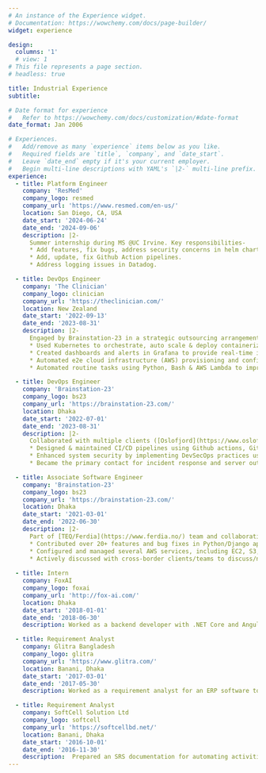 ```yaml
---
# An instance of the Experience widget.
# Documentation: https://wowchemy.com/docs/page-builder/
widget: experience

design:
  columns: '1'
  # view: 1
# This file represents a page section.
# headless: true

title: Industrial Experience
subtitle:

# Date format for experience
#   Refer to https://wowchemy.com/docs/customization/#date-format
date_format: Jan 2006

# Experiences.
#   Add/remove as many `experience` items below as you like.
#   Required fields are `title`, `company`, and `date_start`.
#   Leave `date_end` empty if it's your current employer.
#   Begin multi-line descriptions with YAML's `|2-` multi-line prefix.
experience:
  - title: Platform Engineer
    company: 'ResMed'
    company_logo: resmed
    company_url: 'https://www.resmed.com/en-us/'
    location: San Diego, CA, USA
    date_start: '2024-06-24'
    date_end: '2024-09-06'
    description: |2-
      Summer internship during MS @UC Irvine. Key responsibilities-
      * Add features, fix bugs, address security concerns in helm charts that deploy to EKS.
      * Add, update, fix Github Action pipelines.
      * Address logging issues in Datadog.

  - title: DevOps Engineer
    company: 'The Clinician'
    company_logo: clinician
    company_url: 'https://theclinician.com/'
    location: New Zealand
    date_start: '2022-09-13'
    date_end: '2023-08-31'
    description: |2-
      Engaged by Brainstation-23 in a strategic outsourcing arrangement to contribute to The Clinician's DevOps team. Key responsibilities-
      * Used Kubernetes to orchestrate, auto scale & deploy containerized apps in enterprise-level microservices in over 20+ clusters.
      * Created dashboards and alerts in Grafana to provide real-time insights into application health to enhance proactive identification and resolution of issues.
      * Automated e2e cloud infrastructure (AWS) provisioning and config management using Terraform, fully eliminating manual operations, ensuring consistent deployment across environments
      * Automated routine tasks using Python, Bash & AWS Lambda to improve operational efficiency

  - title: DevOps Engineer
    company: 'Brainstation-23'
    company_logo: bs23
    company_url: 'https://brainstation-23.com/'
    location: Dhaka
    date_start: '2022-07-01'
    date_end: '2023-08-31'
    description: |2-
      Collaborated with multiple clients ([Oslofjord](https://www.oslofjorden.org/), [Persomic](https://persomic.com/), [Fitsomnia](https://fitsomnia.com/), Kortfilm) for their DevOps needs. Key responsibilities-
      * Designed & maintained CI/CD pipelines using Github actions, GitLab CI/CD & Azure DevOps for reproducible builds across development, testing, and production environments.
      * Enhanced system security by implementing DevSecOps practices using tools like Sonarqube & trivy
      * Became the primary contact for incident response and server outage mitigation in the team.

  - title: Associate Software Engineer
    company: 'Brainstation-23'
    company_logo: bs23
    company_url: 'https://brainstation-23.com/'
    location: Dhaka
    date_start: '2021-03-01'
    date_end: '2022-06-30'
    description: |2-
      Part of [TEQ/Ferdia](https://www.ferdia.no/) team and collaborating with many other teams. Key responsbilities-
      * Contributed over 20+ features and bug fixes in Python/Django applications.
      * Configured and managed several AWS services, including EC2, S3, RDS, Lambda, VPC, IAM, EKS.
      * Actively discussed with cross-border clients/teams to discuss/negotiate project functionalities.
        
  - title: Intern
    company: FoxAI
    company_logo: foxai
    company_url: 'http://fox-ai.com/'
    location: Dhaka
    date_start: '2018-01-01'
    date_end: '2018-06-30'
    description: Worked as a backend developer with .NET Core and Angular. Developed a chatbot creation platform for Facebook pages.

  - title: Requirement Analyst
    company: Glitra Bangladesh
    company_logo: glitra
    company_url: 'https://www.glitra.com/'
    location: Banani, Dhaka
    date_start: '2017-03-01'
    date_end: '2017-05-30'
    description: Worked as a requirement analyst for an ERP software to be developed for the Department of Military Lands & Cantonments, Mirpur DOHS, Dhaka Bangladesh.

  - title: Requirement Analyst
    company: SoftCell Solution Ltd
    company_logo: softcell
    company_url: 'https://softcellbd.net/'
    location: Banani, Dhaka
    date_start: '2016-10-01'
    date_end: '2016-11-30'
    description:  Prepared an SRS documentation for automating activities of the Law firm- The Legal Sanctuary,  Bijoynagar, Dhaka, Bangladesh.
---
```

